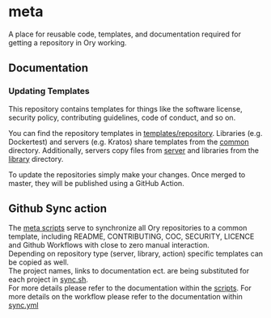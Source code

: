 # meta

A place for reusable code, templates, and documentation required for getting a repository in Ory working.

## Documentation

### Updating Templates

This repository contains templates for things like the software license, security policy, contributing guidelines, code of
conduct, and so on.

You can find the repository templates in [templates/repository](./templates/repository). Libraries (e.g. Dockertest) and servers
(e.g. Kratos) share templates from the [common](./templates/repository/common) directory. Additionally, servers copy files from
[server](./templates/repository/server) and libraries from the [library](./templates/repository/library) directory.

To update the repositories simply make your changes. Once merged to master, they will be published using a GitHub Action.

## Github Sync action

The [meta scripts](https://github.com/ory/meta/tree/master/scripts) serve to synchronize all Ory repositories to a common
template, including README, CONTRIBUTING, COC, SECURITY, LICENCE and Github Workflows with close to zero manual interaction.  
Depending on repository type (server, library, action) specific templates can be copied as well.  
The project names, links to documentation ect. are being substituted for each project in
[sync.sh](https://github.com/ory/meta/blob/master/scripts/sync.sh).  
For more details please refer to the documentation within the [scripts](https://github.com/ory/meta/tree/master/scripts). For more
details on the workflow please refer to the documentation within
[sync.yml](https://github.com/ory/meta/blob/master/.github/workflows/sync.yml)
